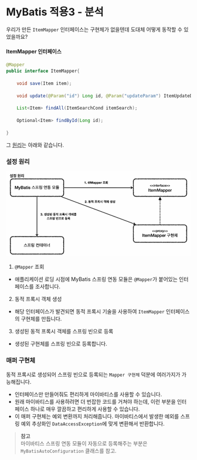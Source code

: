# MyBatis 적용3 - 분석

우리가 만든 `ItemMapper` 인터페이스는 구현체가 없을텐데 도대체 어떻게 동작할 수 있었을까요?

#### ItemMapper 인터페이스
```java
@Mapper
public interface ItemMapper{
    
    void save(Item item);
    
    void update(@Param("id") Long id, @Param("updateParam") ItemUpdateDto updateParam);
    
    List<Item> findAll(ItemSearchCond itemSearch);
    
    Optional<Item> findById(Long id);
    
}
```


그 [원리](#설정-원리)는 아래와 같습니다.

### 설정 원리
![img.png](img.png)

1. `@Mapper` 조회
- 애플리케이션 로딩 시점에 MyBatis 스프링 연동 모듈은 `@Mapper`가 붙어있는 인터페이스를 조사합니다.
2. 동적 프록시 객체 생성
- 해당 인터페이스가 발견되면 동적 프록시 기술을 사용하여 `ItemMapper` 인터페이스의 구현체를 만듭니다.
3. 생성된 동적 프록시 객체를 스프링 빈으로 등록
- 생성된 구현체를 스프링 빈으로 등록합니다.



### 매퍼 구현체
동적 프록시로 생성되어 스프링 빈으로 등록되는 `Mapper 구현체` 덕분에 여러가지가 가능해집니다.
- 인터페이스만 만들어줘도 편리하게 마이바티스를 사용할 수 있습니다.
- 원래 마이바티스를 사용하려면 더 번잡한 코드를 거쳐야 하는데, 이런 부분을 인터페이스 하나로 매우 깔끔하고 편리하게 사용할 수 있습니다.
- 이 매퍼 구현체는 예외 변환까지 처리해줍니다. 마이바티스에서 발생한 예외를 스프링 예외 추상화인 `DataAccessException`에 맞게 변환해서 반환합니다. 

> **참고**
> <br/>
> 마이바티스 스프링 연동 모듈이 자동으로 등록해주는 부분은 `MyBatisAutoConfiguration` 클래스를 참고.